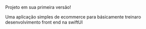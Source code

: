 Projeto em sua primeira versão!

Uma aplicação simples de ecommerce para básicamente treinaro desenvolvimento front end na swiftUI
